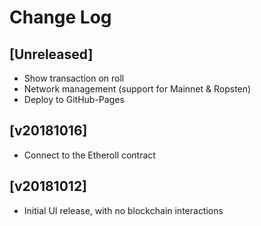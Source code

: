 # Change Log


## [Unreleased]

  - Show transaction on roll
  - Network management (support for Mainnet & Ropsten)
  - Deploy to GitHub-Pages


## [v20181016]

  - Connect to the Etheroll contract


## [v20181012]

  - Initial UI release, with no blockchain interactions
